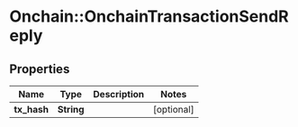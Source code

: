 # Onchain::OnchainTransactionSendReply

## Properties
Name | Type | Description | Notes
------------ | ------------- | ------------- | -------------
**tx_hash** | **String** |  | [optional] 


